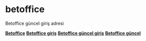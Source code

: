 # betoffice
Betoffice güncel giriş adresi

<b><a href="https://betofficeyenigirisi.com">Betoffice</a></b>
<b><a href="https://betofficeyenigirisi.com">Betoffice giriş</a></b>
<b><a href="https://betofficeyenigirisi.com">Betoffice güncel giriş</a></b>
<b><a href="https://betofficeyenigirisi.com">Betoffice güncel</a></b>
